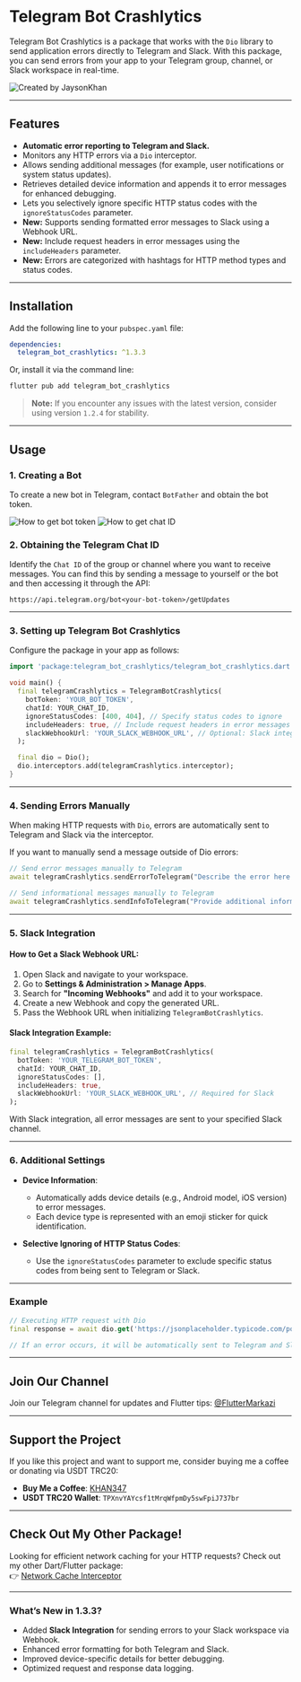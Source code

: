 
# Telegram Bot Crashlytics

Telegram Bot Crashlytics is a package that works with the `Dio` library to send application errors directly to Telegram and Slack. With this package, you can send errors from your app to your Telegram group, channel, or Slack workspace in real-time.

![Created by JaysonKhan](https://media.giphy.com/media/v1.Y2lkPTc5MGI3NjExemxodXByN284b3dsdnA0bWc4c3kyYW96NTc4eGVqMHV0a2s0M250NCZlcD12MV9pbnRlcm5hbF9naWZfYnlfaWQmY3Q9Zw/Zll2OF7cp3HkAhxkJM/giphy.gif)

---

## Features
- **Automatic error reporting to Telegram and Slack.**
- Monitors any HTTP errors via a `Dio` interceptor.
- Allows sending additional messages (for example, user notifications or system status updates).
- Retrieves detailed device information and appends it to error messages for enhanced debugging.
- Lets you selectively ignore specific HTTP status codes with the `ignoreStatusCodes` parameter.
- **New:** Supports sending formatted error messages to Slack using a Webhook URL.
- **New:** Include request headers in error messages using the `includeHeaders` parameter.
- **New:** Errors are categorized with hashtags for HTTP method types and status codes.

---

## Installation

Add the following line to your `pubspec.yaml` file:

```yaml
dependencies:
  telegram_bot_crashlytics: ^1.3.3
```

Or, install it via the command line:

```bash
flutter pub add telegram_bot_crashlytics
```

> **Note:** If you encounter any issues with the latest version, consider using version `1.2.4` for stability.

---

## Usage

### 1. Creating a Bot

To create a new bot in Telegram, contact `BotFather` and obtain the bot token.

![How to get bot token](https://github.com/JaysonKhan/telegram_bot_crashlytics/blob/master/images/how_to_get_bot_token.png?raw=true)
![How to get chat ID](https://github.com/JaysonKhan/telegram_bot_crashlytics/blob/master/images/how_to_get_chat_id.png?raw=true)

### 2. Obtaining the Telegram Chat ID

Identify the `Chat ID` of the group or channel where you want to receive messages. You can find this by sending a message to yourself or the bot and then accessing it through the API:

```
https://api.telegram.org/bot<your-bot-token>/getUpdates
```

---

### 3. Setting up Telegram Bot Crashlytics

Configure the package in your app as follows:

```dart
import 'package:telegram_bot_crashlytics/telegram_bot_crashlytics.dart';

void main() {
  final telegramCrashlytics = TelegramBotCrashlytics(
    botToken: 'YOUR_BOT_TOKEN',
    chatId: YOUR_CHAT_ID,
    ignoreStatusCodes: [400, 404], // Specify status codes to ignore
    includeHeaders: true, // Include request headers in error messages
    slackWebhookUrl: 'YOUR_SLACK_WEBHOOK_URL', // Optional: Slack integration
  );

  final dio = Dio();
  dio.interceptors.add(telegramCrashlytics.interceptor);
}
```

---

### 4. Sending Errors Manually

When making HTTP requests with `Dio`, errors are automatically sent to Telegram and Slack via the interceptor.

If you want to manually send a message outside of Dio errors:

```dart
// Send error messages manually to Telegram
await telegramCrashlytics.sendErrorToTelegram("Describe the error here.");

// Send informational messages manually to Telegram
await telegramCrashlytics.sendInfoToTelegram("Provide additional information here.");
```

---

### 5. Slack Integration

#### How to Get a Slack Webhook URL:
1. Open Slack and navigate to your workspace.
2. Go to **Settings & Administration > Manage Apps**.
3. Search for **"Incoming Webhooks"** and add it to your workspace.
4. Create a new Webhook and copy the generated URL.
5. Pass the Webhook URL when initializing `TelegramBotCrashlytics`.

#### Slack Integration Example:

```dart
final telegramCrashlytics = TelegramBotCrashlytics(
  botToken: 'YOUR_TELEGRAM_BOT_TOKEN',
  chatId: YOUR_CHAT_ID,
  ignoreStatusCodes: [],
  includeHeaders: true,
  slackWebhookUrl: 'YOUR_SLACK_WEBHOOK_URL', // Required for Slack
);
```

With Slack integration, all error messages are sent to your specified Slack channel.

---

### 6. Additional Settings

- **Device Information**:
  - Automatically adds device details (e.g., Android model, iOS version) to error messages.
  - Each device type is represented with an emoji sticker for quick identification.

- **Selective Ignoring of HTTP Status Codes**:
  - Use the `ignoreStatusCodes` parameter to exclude specific status codes from being sent to Telegram or Slack.

---

### Example

```dart
// Executing HTTP request with Dio
final response = await dio.get('https://jsonplaceholder.typicode.com/posts');

// If an error occurs, it will be automatically sent to Telegram and Slack by the interceptor.
```

---

## Join Our Channel

Join our Telegram channel for updates and Flutter tips: [@FlutterMarkazi](https://t.me/FlutterMarkazi)

---

## Support the Project

If you like this project and want to support me, consider buying me a coffee or donating via USDT TRC20:

- **Buy Me a Coffee**: [KHAN347](https://www.buymeacoffee.com/khan347)
- **USDT TRC20 Wallet**: `TPXnvYAYcsf1tMrqWfpmDy5swFpiJ737br`

---

## Check Out My Other Package!

Looking for efficient network caching for your HTTP requests? Check out my other Dart/Flutter package:  
👉 [Network Cache Interceptor](https://pub.dev/packages/network_cache_interceptor)

---

### What’s New in 1.3.3?

- Added **Slack Integration** for sending errors to your Slack workspace via Webhook.
- Enhanced error formatting for both Telegram and Slack.
- Improved device-specific details for better debugging.
- Optimized request and response data logging.
